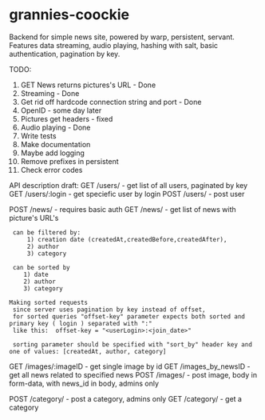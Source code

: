 # grannies-coockie

Backend for simple news site, powered by warp, persistent, servant.
Features data streaming, audio playing, hashing with salt, basic authentication, pagination by key.

TODO:
1) GET News returns pictures's URL - Done
2) Streaming - Done
3) Get rid off hardcode connection string and port - Done
4) OpenID - some day later
5) Pictures get headers - fixed
6) Audio playing - Done
7) Write tests
8) Make documentation
9) Maybe add logging
10) Remove prefixes in persistent
11) Check error codes



API description draft:
  GET /users/ - get list of all users, paginated by key
  GET /users/:login - get speciefic user by login
  POST /users/ - post user
  
  
  POST /news/ - requires basic auth 
  GET /news/ - get list of news with picture's URL's
  
     can be filtered by: 
         1) creation date (createdAt,createdBefore,createdAfter),
         2) author
         3) category
         
     can be sorted by 
        1) date
        2) author
        3) category
    
    Making sorted requests
     since server uses pagination by key instead of offset, 
     for sorted queries "offset-key" parameter expects both sorted and primary key ( login ) separated with ":"
     like this:  offset-key = "<userLogin>:<join_date>"
     
     sorting parameter should be specified with "sort_by" header key and one of values: [createdAt, author, category]


  GET /images/:imageID - get single image by id
  GET /images_by_newsID - get all news related to specified news
  POST /images/ - post image, body in form-data, with news_id in body, admins only
  
  
  POST /category/ - post a category, admins only
  GET /category/ - get a category